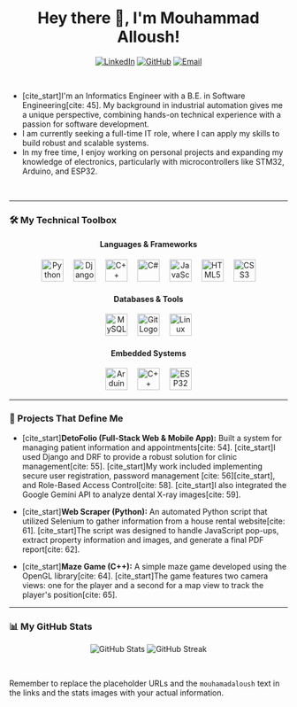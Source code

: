 <h1 align="center">Hey there 👋, I'm Mouhammad Alloush!</h1>

<div align="center">

  [![LinkedIn](https://img.shields.io/badge/linkedin-0077B5?style=for-the-badge&logo=linkedin&logoColor=white&logoSize=20)](https://www.linkedin.com/in/mouhammad-alloush06/)
  [![GitHub](https://img.shields.io/badge/GitHub-100000?style=for-the-badge&logo=github&logoColor=white&logoSize=20)](https://github.com/mouhamadaloush)
  [![Email](https://img.shields.io/badge/gmail-EA4335?style=for-the-badge&logo=gmail&logoColor=white&logoSize=20)](mouhamad.aloush06@gmail.com)
  
</div>

<br>

* [cite_start]I'm an Informatics Engineer with a B.E. in Software Engineering[cite: 45]. My background in industrial automation gives me a unique perspective, combining hands-on technical experience with a passion for software development.
* I am currently seeking a full-time IT role, where I can apply my skills to build robust and scalable systems.
* In my free time, I enjoy working on personal projects and expanding my knowledge of electronics, particularly with microcontrollers like STM32, Arduino, and ESP32.

<br>

---

### 🛠️ My Technical Toolbox

<div align="center">
  <h4>Languages & Frameworks</h4>
  <img src="https://cdn.jsdelivr.net/gh/devicons/devicon/icons/python/python-original-wordmark.svg" height="40" alt="Python Logo" />
  <img width="10" />
  <img src="https://cdn.jsdelivr.net/gh/devicons/devicon/icons/django/django-plain.svg" height="40" alt="Django Logo" />
  <img width="10" />
  <img src="https://cdn.jsdelivr.net/gh/devicons/devicon/icons/cplusplus/cplusplus-original.svg" height="40" alt="C++ Logo" />
  <img width="10" />
  <img src="https://cdn.jsdelivr.net/gh/devicons/devicon/icons/csharp/csharp-original.svg" height="40" alt="C#" />
  <img width="10" />
  <img src="https://cdn.jsdelivr.net/gh/devicons/devicon/icons/javascript/javascript-original.svg" height="40" alt="JavaScript" />
  <img width="10" />
  <img src="https://cdn.jsdelivr.net/gh/devicons/devicon/icons/html5/html5-original-wordmark.svg" height="40" alt="HTML5" />
  <img width="10" />
  <img src="https://cdn.jsdelivr.net/gh/devicons/devicon/icons/css3/css3-original-wordmark.svg" height="40" alt="CSS3" />
  
  <h4>Databases & Tools</h4>
  <img src="https://cdn.jsdelivr.net/gh/devicons/devicon/icons/mysql/mysql-original.svg" height="40" alt="MySQL Logo" />
  <img width="10" />
  <img src="https://cdn.jsdelivr.net/gh/devicons/devicon/icons/git/git-original.svg" height="40" alt="Git Logo" />
  <img width="10" />
  <img src="https://cdn.jsdelivr.net/gh/devicons/devicon/icons/linux/linux-original.svg" height="40" alt="Linux" />
  
  <h4>Embedded Systems</h4>
  <img src="https://cdn.jsdelivr.net/gh/devicons/devicon/icons/arduino/arduino-original.svg" height="40" alt="Arduino" />
  <img width="10" />
  <img src="https://cdn.jsdelivr.net/gh/devicons/devicon/icons/embeddedc/embeddedc-plain.svg" height="40" alt="C++" />
  <img width="10" />
  <img src="https://cdn.jsdelivr.net/gh/devicons/devicon/icons/esp32/esp32-original-wordmark.svg" height="40" alt="ESP32" />
</div>

---

### 🚀 Projects That Define Me

* [cite_start]**DetoFolio (Full-Stack Web & Mobile App):** Built a system for managing patient information and appointments[cite: 54]. [cite_start]I used Django and DRF to provide a robust solution for clinic management[cite: 55]. [cite_start]My work included implementing secure user registration, password management [cite: 56][cite_start], and Role-Based Access Control[cite: 58]. [cite_start]I also integrated the Google Gemini API to analyze dental X-ray images[cite: 59].

* [cite_start]**Web Scraper (Python):** An automated Python script that utilized Selenium to gather information from a house rental website[cite: 61]. [cite_start]The script was designed to handle JavaScript pop-ups, extract property information and images, and generate a final PDF report[cite: 62].

* [cite_start]**Maze Game (C++):** A simple maze game developed using the OpenGL library[cite: 64]. [cite_start]The game features two camera views: one for the player and a second for a map view to track the player's position[cite: 65].

---

### 📊 My GitHub Stats

<div align="center">
  
  ![GitHub Stats](https://github-readme-stats.vercel.app/api?username=mouhamadaloush&theme=dracula&show_icons=true&hide_border=true&count_private=true)
  ![GitHub Streak](https://streak-stats.demolab.com?user=mouhamadaloush&locale=en&mode=daily&theme=dracula&hide_border=true)
  
</div>

<br>

Remember to replace the placeholder URLs and the `mouhamadaloush` text in the links and the stats images with your actual information.

